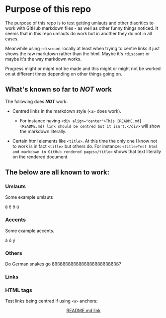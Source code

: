 <html>
<head>
<title>Test html and markdown in GitHub rendered pages</title>
</head>

# Purpose of this repo

The purpose of this repo is to test getting umlauts and other diacritics to work
with GitHub markdown files - as well as other funny things noticed. It seems
that in this repo umlauts do work but in another they do not in all cases. 

Meanwhile using `rdiscount` locally at least when trying to centre links it just
shows the raw markdown rather than the html. Maybe it's `rdiscount` or maybe
it's the way markdown works.

Progress might or might not be made and this might or might not be worked on at
different times depending on other things going on.

## What's known so far to _NOT_ work

The following does _**NOT**_ work:

- Centred links in the markdown style (`<a>` does work).
    * For instance having `<div align="center">This [README.md](README.md) link
    should be centred but it isn't.</div>` will show the markdown literally.

- Certain html elements like `<title>`. At this time the only one I know not to
work is in fact `<title>` but others do. For instance: `<title>Test html and
markdown in GitHub rendered pages</title>` shows that text literally on the
rendered document.


## The below are all known to work:

### Umlauts

Some example umlauts

ä ë ö ü

### Accents

Some example accents.

á ó ý

### Others

Do German snakes go ßßßßßßßßßßßßßßßßßßßßßßßßß?

### Links


### HTML tags

Test links being centred if using `<a>` anchors:

<div align="center"><a href="README.md">README.md link</a></div>

</html>
